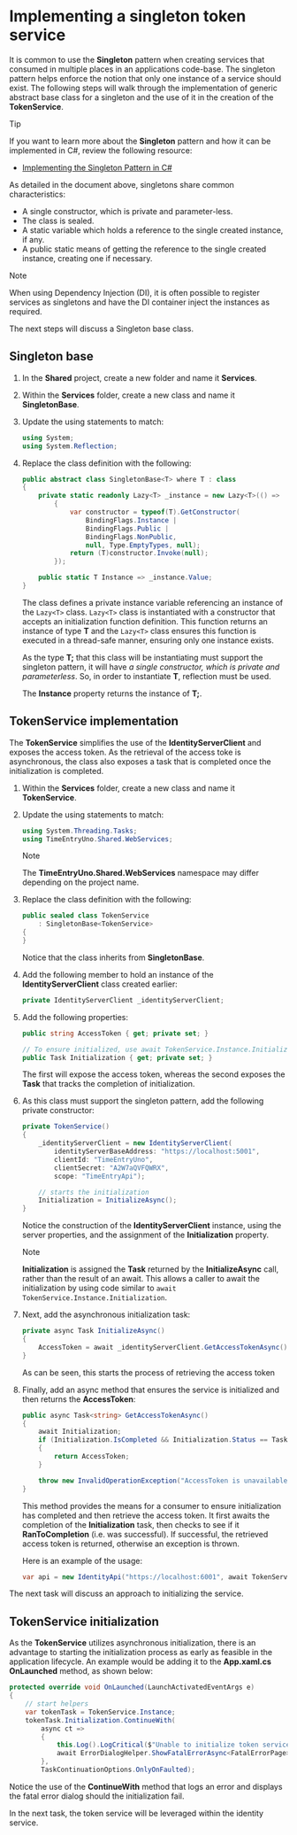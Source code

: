 # Implementing a singleton token service

It is common to use the **Singleton** pattern when creating services that consumed in multiple places in an applications code-base. The singleton pattern helps enforce the notion that only one instance of a service should exist. The following steps will walk through the implementation of generic abstract base class for a singleton and the use of it in the creation of the **TokenService**.

> [!TIP]
> If you want to learn more about the **Singleton** pattern and how it can be implemented in C#, review the following resource:
>
> * [Implementing the Singleton Pattern in C#](https://csharpindepth.com/Articles/Singleton)

As detailed in the document above, singletons share common characteristics:

* A single constructor, which is private and parameter-less.
* The class is sealed.
* A static variable which holds a reference to the single created instance, if any.
* A public static means of getting the reference to the single created instance, creating one if necessary.

> [!NOTE]
> When using Dependency Injection (DI), it is often possible to register services as singletons and have the DI container inject the instances as required.

The next steps will discuss a Singleton base class.

## Singleton base

1. In the **Shared** project, create a new folder and name it **Services**.

1. Within the **Services** folder, create a new class and name it **SingletonBase**.

1. Update the using statements to match:

    ```csharp
    using System;
    using System.Reflection;
    ```

1. Replace the class definition with the following:

    ```csharp
    public abstract class SingletonBase<T> where T : class
    {
        private static readonly Lazy<T> _instance = new Lazy<T>(() =>
            {
                var constructor = typeof(T).GetConstructor(
                    BindingFlags.Instance |
                    BindingFlags.Public |
                    BindingFlags.NonPublic,
                    null, Type.EmptyTypes, null);
                return (T)constructor.Invoke(null);
            });

        public static T Instance => _instance.Value;
    }
    ```

    The class defines a private instance variable referencing an instance of the  `Lazy<T>` class. `Lazy<T>` class is instantiated with a constructor that accepts an initialization function definition. This function returns an instance of type **T** and the `Lazy<T>` class ensures this function is executed in a thread-safe manner, ensuring only one instance exists.

    As the type **T;** that this class will be instantiating must support the singleton pattern, it will have *a single constructor, which is private and parameterless*. So, in order to instantiate **T**, reflection must be used.

    The **Instance** property returns the instance of **T;**.

## TokenService implementation

The **TokenService** simplifies the use of the **IdentityServerClient** and exposes the access token. As the retrieval of the access toke is asynchronous, the class also exposes a task that is completed once the initialization is completed.

1. Within the **Services** folder, create a new class and name it **TokenService**.

1. Update the using statements to match:

    ```csharp
    using System.Threading.Tasks;
    using TimeEntryUno.Shared.WebServices;
    ```

    > [!NOTE]
    > The **TimeEntryUno.Shared.WebServices** namespace may differ depending on the project name.

1. Replace the class definition with the following:

    ```csharp
    public sealed class TokenService
        : SingletonBase<TokenService>
    {
    }
    ```

    Notice that the class inherits from **SingletonBase**.

1. Add the following member to hold an instance of the **IdentityServerClient** class created earlier:

    ```csharp
    private IdentityServerClient _identityServerClient;
    ```

1. Add the following properties:

    ```csharp
    public string AccessToken { get; private set; }

    // To ensure initialized, use await TokenService.Instance.Initialization;
    public Task Initialization { get; private set; }
    ```

    The first will expose the access token, whereas the second exposes the **Task** that tracks the completion of initialization.

1. As this class must support the singleton pattern, add the following private constructor:

    ```csharp
    private TokenService()
    {
        _identityServerClient = new IdentityServerClient(
            identityServerBaseAddress: "https://localhost:5001",
            clientId: "TimeEntryUno",
            clientSecret: "A2W7aQVFQWRX",
            scope: "TimeEntryApi");

        // starts the initialization
        Initialization = InitializeAsync();
    }
    ```

    Notice the construction of the **IdentityServerClient** instance, using the server properties, and the assignment of the **Initialization** property.

    > [!NOTE]
    > **Initialization** is assigned the **Task** returned by the **InitializeAsync** call, rather than the result of an await. This allows a caller to await the initialization by using code similar to `await TokenService.Instance.Initialization`.

1. Next, add the asynchronous initialization task:

    ```csharp
    private async Task InitializeAsync()
    {
        AccessToken = await _identityServerClient.GetAccessTokenAsync();
    }
    ```

    As can be seen, this starts the process of retrieving the access token

1. Finally, add an async method that ensures the service is initialized and then returns the **AccessToken**:

    ```csharp
    public async Task<string> GetAccessTokenAsync()
    {
        await Initialization;
        if (Initialization.IsCompleted && Initialization.Status == TaskStatus.RanToCompletion)
        {
            return AccessToken;
        }

        throw new InvalidOperationException("AccessToken is unavailable");
    }
    ```

    This method provides the means for a consumer to ensure initialization has completed and then retrieve the access token. It first awaits the completion of the **Initialization** task, then checks to see if it **RanToCompletion** (i.e. was successful). If successful, the retrieved access token is returned, otherwise an exception is thrown.

    Here is an example of the usage:

    ```csharp
    var api = new IdentityApi("https://localhost:6001", await TokenService.Instance.GetAccessTokenAsync());
    ```

The next task will discuss an approach to initializing the service.

## TokenService initialization

As the **TokenService** utilizes asynchronous initialization, there is an advantage to starting the initialization process as early as feasible in the application lifecycle. An example would be adding it to the **App.xaml.cs OnLaunched** method, as shown below:

```csharp
protected override void OnLaunched(LaunchActivatedEventArgs e)
{
    // start helpers
    var tokenTask = TokenService.Instance;
    tokenTask.Initialization.ContinueWith(
        async ct =>
        {
            this.Log().LogCritical($"Unable to initialize token service - {ct.Exception.Message}");
            await ErrorDialogHelper.ShowFatalErrorAsync<FatalErrorPage>("FatalErrorTitle", "FatalInitializeError");
        },
        TaskContinuationOptions.OnlyOnFaulted);
```

Notice the use of the **ContinueWith** method that logs an error and displays the fatal error dialog should the initialization fail.

In the next task, the token service will be leveraged within the identity service.
